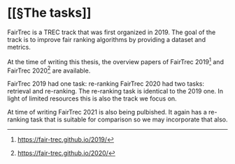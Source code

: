 # [[§The tasks]]
FairTrec is a TREC track that was first organized in 2019. The goal of the track is to improve fair ranking algorithms by providing a dataset and metrics.

At the time of writing this thesis, the overview papers of FairTrec 2019[^1] and FairTrec 2020[^2] are available. 

FairTrec 2019 had one task: re-ranking
FairTrec 2020 had two tasks: retrieval and re-ranking. The re-ranking task is identical to the 2019 one. In light of limited resources this is also the track we focus on.

At time of writing FairTrec 2021 is also being pulbished. It again has a re-ranking task that is suitable for comparison so we may incorporate that also.



[^1]: https://fair-trec.github.io/2019/
[^2]: https://fair-trec.github.io/2020/